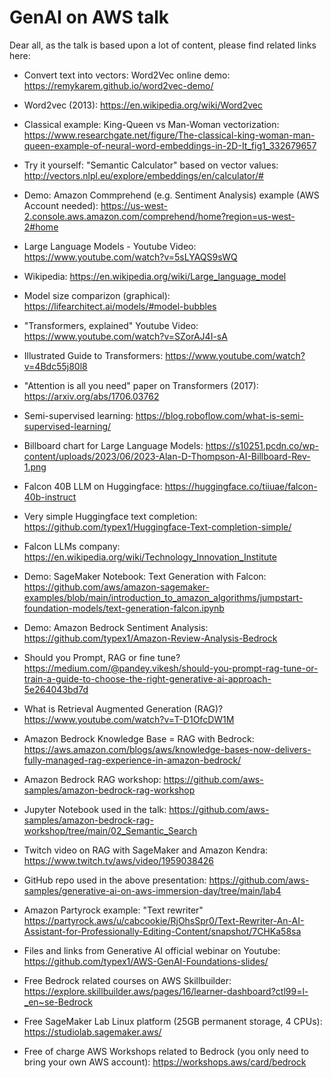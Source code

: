 # GenAI on AWS talk

Dear all, as the talk is based upon a lot of content, please find related links here:

* Convert text into vectors: Word2Vec online demo: https://remykarem.github.io/word2vec-demo/

* Word2vec (2013): https://en.wikipedia.org/wiki/Word2vec

* Classical example: King-Queen vs Man-Woman vectorization: https://www.researchgate.net/figure/The-classical-king-woman-man-queen-example-of-neural-word-embeddings-in-2D-It_fig1_332679657

* Try it yourself: "Semantic Calculator" based on vector values: http://vectors.nlpl.eu/explore/embeddings/en/calculator/#

* Demo: Amazon Commprehend (e.g. Sentiment Analysis) example (AWS Account needed): https://us-west-2.console.aws.amazon.com/comprehend/home?region=us-west-2#home

* Large Language Models - Youtube Video: https://www.youtube.com/watch?v=5sLYAQS9sWQ

* Wikipedia: https://en.wikipedia.org/wiki/Large_language_model

* Model size comparizon (graphical): https://lifearchitect.ai/models/#model-bubbles

* "Transformers, explained" Youtube Video: https://www.youtube.com/watch?v=SZorAJ4I-sA

* Illustrated Guide to Transformers: https://www.youtube.com/watch?v=4Bdc55j80l8
  
* "Attention is all you need" paper on Transformers (2017): https://arxiv.org/abs/1706.03762

* Semi-supervised learning: https://blog.roboflow.com/what-is-semi-supervised-learning/

* Billboard chart for Large Language Models: https://s10251.pcdn.co/wp-content/uploads/2023/06/2023-Alan-D-Thompson-AI-Billboard-Rev-1.png

* Falcon 40B LLM on Huggingface: https://huggingface.co/tiiuae/falcon-40b-instruct

* Very simple Huggingface text completion: https://github.com/typex1/Huggingface-Text-completion-simple/

* Falcon LLMs company: https://en.wikipedia.org/wiki/Technology_Innovation_Institute

* Demo: SageMaker Notebook: Text Generation with Falcon: https://github.com/aws/amazon-sagemaker-examples/blob/main/introduction_to_amazon_algorithms/jumpstart-foundation-models/text-generation-falcon.ipynb

* Demo: Amazon Bedrock Sentiment Analysis: https://github.com/typex1/Amazon-Review-Analysis-Bedrock

* Should you Prompt, RAG or fine tune? https://medium.com/@pandey.vikesh/should-you-prompt-rag-tune-or-train-a-guide-to-choose-the-right-generative-ai-approach-5e264043bd7d

* What is Retrieval Augmented Generation (RAG)? https://www.youtube.com/watch?v=T-D1OfcDW1M

* Amazon Bedrock Knowledge Base = RAG with Bedrock: https://aws.amazon.com/blogs/aws/knowledge-bases-now-delivers-fully-managed-rag-experience-in-amazon-bedrock/

* Amazon Bedrock RAG workshop: https://github.com/aws-samples/amazon-bedrock-rag-workshop
* Jupyter Notebook used in the talk: https://github.com/aws-samples/amazon-bedrock-rag-workshop/tree/main/02_Semantic_Search

* Twitch video on RAG with SageMaker and Amazon Kendra: https://www.twitch.tv/aws/video/1959038426
* GitHub repo used in the above presentation: https://github.com/aws-samples/generative-ai-on-aws-immersion-day/tree/main/lab4

* Amazon Partyrock example: "Text rewriter" https://partyrock.aws/u/cabcookie/RjOhsSpr0/Text-Rewriter-An-AI-Assistant-for-Professionally-Editing-Content/snapshot/7CHKa58sa

* Files and links from Generative AI official webinar on Youtube: https://github.com/typex1/AWS-GenAI-Foundations-slides/

* Free Bedrock related courses on AWS Skillbuilder: https://explore.skillbuilder.aws/pages/16/learner-dashboard?ctl99=l-_en~se-Bedrock

* Free SageMaker Lab Linux platform (25GB permanent storage, 4 CPUs): https://studiolab.sagemaker.aws/

* Free of charge AWS Workshops related to Bedrock (you only need to bring your own AWS account): https://workshops.aws/card/bedrock
